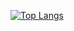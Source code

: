 [![Top Langs](https://github-readme-stats.vercel.app/api/top-langs/?username=anuraghazra&layout=donut-vertical)](https://github.com/adilhusain01/github-readme-stats)